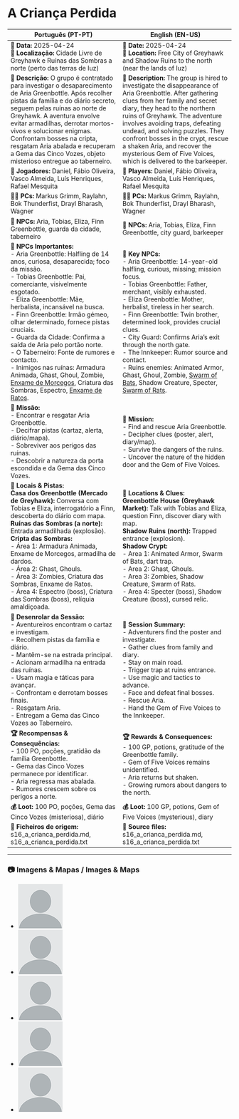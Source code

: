 # A Criança Perdida

| Português (PT-PT)                                                                                                                                                                                                                                                                                                                                                                                                                                                                                                                                                                                                             | English (EN-US)                                                                                                                                                                                                                                                                                                                                                                                                                                                                                                                                                                     |
| ----------------------------------------------------------------------------------------------------------------------------------------------------------------------------------------------------------------------------------------------------------------------------------------------------------------------------------------------------------------------------------------------------------------------------------------------------------------------------------------------------------------------------------------------------------------------------------------------------------------------------- | ----------------------------------------------------------------------------------------------------------------------------------------------------------------------------------------------------------------------------------------------------------------------------------------------------------------------------------------------------------------------------------------------------------------------------------------------------------------------------------------------------------------------------------------------------------------------------------- |
| **📅 Data:** 2025-04-24<br>**📍 Localização:** Cidade Livre de Greyhawk e Ruínas das Sombras a norte (perto das terras de Iuz)                                                                                                                                                                                                                                                                                                                                                                                                                                                                                                | **📅 Date:** 2025-04-24<br>**📍 Location:** Free City of Greyhawk and Shadow Ruins to the north (near the lands of Iuz)                                                                                                                                                                                                                                                                                                                                                                                                                                                             |
| **📝 Descrição:** O grupo é contratado para investigar o desaparecimento de Aria Greenbottle. Após recolher pistas da família e do diário secreto, seguem pelas ruínas ao norte de Greyhawk. A aventura envolve evitar armadilhas, derrotar mortos-vivos e solucionar enigmas. Confrontam bosses na cripta, resgatam Aria abalada e recuperam a Gema das Cinco Vozes, objeto misterioso entregue ao taberneiro.                                                                                                                                                                                                               | **📝 Description:** The group is hired to investigate the disappearance of Aria Greenbottle. After gathering clues from her family and secret diary, they head to the northern ruins of Greyhawk. The adventure involves avoiding traps, defeating undead, and solving puzzles. They confront bosses in the crypt, rescue a shaken Aria, and recover the mysterious Gem of Five Voices, which is delivered to the barkeeper.                                                                                                                                                        |
| **🎲 Jogadores:** Daniel, Fábio Oliveira, Vasco Almeida, Luís Henriques, Rafael Mesquita                                                                                                                                                                                                                                                                                                                                                                                                                                                                                                                                      | **🎲 Players:** Daniel, Fábio Oliveira, Vasco Almeida, Luís Henriques, Rafael Mesquita                                                                                                                                                                                                                                                                                                                                                                                                                                                                                              |
| **🧙‍♂️ PCs:** Markus Grimm, Raylahn, Bok Thunderfist, Drayl Bharash, Wagner                                                                                                                                                                                                                                                                                                                                                                                                                                                                                                                                                  | **🧙‍♂️ PCs:** Markus Grimm, Raylahn, Bok Thunderfist, Drayl Bharash, Wagner                                                                                                                                                                                                                                                                                                                                                                                                                                                                                                        |
| **👥 NPCs:** Aria, Tobias, Eliza, Finn Greenbottle, guarda da cidade, taberneiro                                                                                                                                                                                                                                                                                                                                                                                                                                                                                                                                              | **👥 NPCs:** Aria, Tobias, Eliza, Finn Greenbottle, city guard, barkeeper                                                                                                                                                                                                                                                                                                                                                                                                                                                                                                           |
| **👥 NPCs Importantes:**<br>- Aria Greenbottle: Halfling de 14 anos, curiosa, desaparecida; foco da missão.<br>- Tobias Greenbottle: Pai, comerciante, visivelmente esgotado.<br>- Eliza Greenbottle: Mãe, herbalista, incansável na busca.<br>- Finn Greenbottle: Irmão gémeo, olhar determinado, fornece pistas cruciais.<br>- Guarda da Cidade: Confirma a saída de Aria pelo portão norte.<br>- O Taberneiro: Fonte de rumores e contacto.<br>- Inimigos nas ruínas: Armadura Animada, Ghast, Ghoul, Zombie, [Enxame de Morcegos](swarm_of_bats.md), Criatura das Sombras, Espectro, [Enxame de Ratos](swarm_of_rats.md). | **👥 Key NPCs:**<br>- Aria Greenbottle: 14-year-old halfling, curious, missing; mission focus.<br>- Tobias Greenbottle: Father, merchant, visibly exhausted.<br>- Eliza Greenbottle: Mother, herbalist, tireless in her search.<br>- Finn Greenbottle: Twin brother, determined look, provides crucial clues.<br>- City Guard: Confirms Aria’s exit through the north gate.<br>- The Innkeeper: Rumor source and contact.<br>- Ruins enemies: Animated Armor, Ghast, Ghoul, Zombie, [Swarm of Bats](swarm_of_bats.md), Shadow Creature, Specter, [Swarm of Rats](swarm_of_rats.md). |
| **🎯 Missão:**<br>- Encontrar e resgatar Aria Greenbottle.<br>- Decifrar pistas (cartaz, alerta, diário/mapa).<br>- Sobreviver aos perigos das ruínas.<br>- Descobrir a natureza da porta escondida e da Gema das Cinco Vozes.                                                                                                                                                                                                                                                                                                                                                                                                | **🎯 Mission:**<br>- Find and rescue Aria Greenbottle.<br>- Decipher clues (poster, alert, diary/map).<br>- Survive the dangers of the ruins.<br>- Uncover the nature of the hidden door and the Gem of Five Voices.                                                                                                                                                                                                                                                                                                                                                                |
| **📌 Locais & Pistas:**<br>**Casa dos Greenbottle (Mercado de Greyhawk):** Conversa com Tobias e Eliza, interrogatório a Finn, descoberta do diário com mapa.<br>**Ruínas das Sombras (a norte):** Entrada armadilhada (explosão).<br>**Cripta das Sombras:**<br>- Área 1: Armadura Animada, Enxame de Morcegos, armadilha de dardos.<br>- Área 2: Ghast, Ghouls.<br>- Área 3: Zombies, Criatura das Sombras, Enxame de Ratos.<br>- Área 4: Espectro (boss), Criatura das Sombras (boss), relíquia amaldiçoada.                                                                                                               | **📌 Locations & Clues:**<br>**Greenbottle House (Greyhawk Market):** Talk with Tobias and Eliza, question Finn, discover diary with map.<br>**Shadow Ruins (north):** Trapped entrance (explosion).<br>**Shadow Crypt:**<br>- Area 1: Animated Armor, Swarm of Bats, dart trap.<br>- Area 2: Ghast, Ghouls.<br>- Area 3: Zombies, Shadow Creature, Swarm of Rats.<br>- Area 4: Specter (boss), Shadow Creature (boss), cursed relic.                                                                                                                                               |
| **📜 Desenrolar da Sessão:**<br>- Aventureiros encontram o cartaz e investigam.<br>- Recolhem pistas da família e diário.<br>- Mantêm-se na estrada principal.<br>- Acionam armadilha na entrada das ruínas.<br>- Usam magia e táticas para avançar.<br>- Confrontam e derrotam bosses finais.<br>- Resgatam Aria.<br>- Entregam a Gema das Cinco Vozes ao Taberneiro.                                                                                                                                                                                                                                                        | **📜 Session Summary:**<br>- Adventurers find the poster and investigate.<br>- Gather clues from family and diary.<br>- Stay on main road.<br>- Trigger trap at ruins entrance.<br>- Use magic and tactics to advance.<br>- Face and defeat final bosses.<br>- Rescue Aria.<br>- Hand the Gem of Five Voices to the Innkeeper.                                                                                                                                                                                                                                                      |
| **🏆 Recompensas & Consequências:**<br>- 100 PO, poções, gratidão da família Greenbottle.<br>- Gema das Cinco Vozes permanece por identificar.<br>- Aria regressa mas abalada.<br>- Rumores crescem sobre os perigos a norte.                                                                                                                                                                                                                                                                                                                                                                                                 | **🏆 Rewards & Consequences:**<br>- 100 GP, potions, gratitude of the Greenbottle family.<br>- Gem of Five Voices remains unidentified.<br>- Aria returns but shaken.<br>- Growing rumors about dangers to the north.                                                                                                                                                                                                                                                                                                                                                               |
| **💰 Loot:** 100 PO, poções, Gema das Cinco Vozes (misteriosa), diário                                                                                                                                                                                                                                                                                                                                                                                                                                                                                                                                                        | **💰 Loot:** 100 GP, potions, Gem of Five Voices (mysterious), diary                                                                                                                                                                                                                                                                                                                                                                                                                                                                                                                |
| **📂 Ficheiros de origem:** s16_a_crianca_perdida.md, s16_a_crianca_perdida.txt                                                                                                                                                                                                                                                                                                                                                                                                                                                                                                                                               | **📂 Source files:** s16_a_crianca_perdida.md, s16_a_crianca_perdida.txt                                                                                                                                                                                                                                                                                                                                                                                                                                                                                                            |

---

### 📷 Imagens & Mapas / Images & Maps

- ![Cartaz de Pessoa Desaparecida](docs/assets/npc/npc_blank.png)
- ![Alerta de Criança Desaparecida](docs/assets/npc/npc_blank.png)
- ![Mapa desenhado por Aria (diário)](docs/assets/npc/npc_blank.png)
- ![Mapa da Cripta para jogadores](docs/assets/npc/npc_blank.png)
- ![Mapa DM com áreas, monstros e itens](docs/assets/npc/npc_blank.png)


















